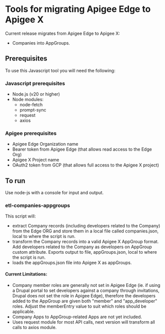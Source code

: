 # Tools for migrating Apigee Edge to Apigee X

Current release migrates from Apigee Edge to Apigee X:
- Companies into AppGroups. 

## Prerequisites
To use this Javascript tool you will need the following:
### Javascript prerequisites
- Node.js (v20 or higher)
- Node modules:
    - node-fetch
    - prompt-sync
    - request
    - axios

### Apigee prerequisites
- Apigee Edge Organization name
- Bearer token from Apigee Edge (that allows read access to the Edge Org)
- Apigee X Project name
- OAuth2 token from GCP (that allows full access to the Apigee X project)


## To run
Use node-js with a console for input and output.

### etl-companies-appgroups
This script will:
- extract Company records (including developers related to the Company) from the Edge ORG and store them in a local file called companies.json, local to where the script is run.
- transform  the Company records into a valid Apigee X AppGroup format. Add developers related to the Company as developers on AppGroup custom attribute. Exports output to file, appGroups.json, local to where the script is run.
- loads the appGroups.json file into Apigee X as appGroups.
#### Current Limitations:
- Company member roles are generally not set in Apigee Edge (ie. if using a Drupal portal to set developers against a company through invitations, Drupal does not set the role in Apigee Edge), therefore the developers added to the AppGroup are given both "member" and "app_developer" roles. Adjust the memberEntry value to suit which roles should be applicable.
- Company Apps to AppGroup-related Apps are not yet included.
- Uses request module for most API calls, next version will transform all calls to axios module.
